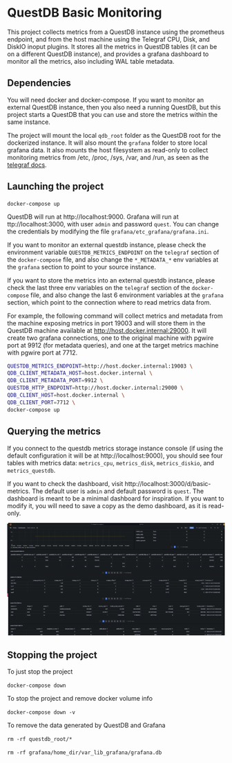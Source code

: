# QuestDB Basic Monitoring

This project collects metrics from a QuestDB instance using the prometheus endpoint, and from the host machine using
the Telegraf CPU, Disk, and DiskIO inoput plugins. It stores all the metrics in QuestDB tables (it can be on a
different QuestDB instance), and provides a grafana dashboard to monitor all the metrics, also including WAL table
metadata.

## Dependencies

You will need docker and docker-compose. If you want to monitor an external QuestDB instance, then you also need
a running QuestDB, but this project starts a QuestDB that you can use and store the metrics within the same instance.

The project will mount the local `qdb_root` folder as the QuestDB root for the dockerized instance. It will also mount
the `grafana` folder to store local grafana data. It also mounts the host filesystem as read-only to collect monitoring
metrics from /etc, /proc, /sys, /var, and /run, as seen as the [telegraf docs](https://github.com/influxdata/telegraf/blob/master/docs/FAQ.md#q-how-can-i-monitor-the-docker-engine-host-from-within-a-container).

## Launching the project

`docker-compose up`

QuestDB will run at http://localhost:9000. Grafana will run at ttp://localhost:3000, with user `admin` and password
`quest`. You can change the credentials by modifying the file `grafana/etc_grafana/grafana.ini`.

If you want to monitor an external questdb instance, please check the environment variable `QUESTDB_METRICS_ENDPOINT` on
 the `telegraf` section of the `docker-compose` file, and also change the `*_METADATA_*` env variables at the `grafana`
 section to point to your source instance.

 If you want to store the metrics into an external questdb instance, please check the last three env variables on the
 `telegraf` section of the `docker-compose` file, and also change the last 6 environment variables at the `grafana`
 section, which point to the connection where to read metrics data from.

For example, the following command will collect metrics and metadata from the machine exposing metrics in port 19003 and
will store them in the QuestDB machine available at http://host.docker.internal:29000. It will create two grafana
connections, one to the original machine with pgwire port at 9912 (for metadata queries), and one at the target metrics
machine with pgwire port at 7712.

```bash
QUESTDB_METRICS_ENDPOINT=http://host.docker.internal:19003 \
QDB_CLIENT_METADATA_HOST=host.docker.internal \
QDB_CLIENT_METADATA_PORT=9912 \
QUESTDB_HTTP_ENDPOINT=http://host.docker.internal:29000 \
QDB_CLIENT_HOST=host.docker.internal \
QDB_CLIENT_PORT=7712 \
docker-compose up
```

## Querying the metrics

If you connect to the questdb metrics storage instance console (if using the default configuration it will be at
http://localhost:9000), you should see four tables with metrics data: `metrics_cpu`,
`metrics_disk`, `metrics_diskio`, and `metrics_questdb`.

If you want to check the dashboard, visit http://localhost:3000/d/basic-metrics. The
default user is `admin` and default password is `quest`. The dashboard is meant to be a
minimal dashboard for inspiration. If you want to modify it, you will need to save a
copy as the demo dashboard, as it is read-only.

![questdb basic metrics dashboard](dashboard-screenshot.png)

## Stopping the project

To just stop the project

`docker-compose down`

To stop the project and remove docker volume info

`docker-compose down -v`

To remove the data generated by QuestDB and Grafana

`rm -rf questdb_root/*`

`rm -rf grafana/home_dir/var_lib_grafana/grafana.db`


